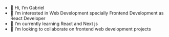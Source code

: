 - 👋 Hi, I’m Gabriel
- 👀 I’m interested in Web Development specially Frontend Development as React Developer
- 🌱 I’m currently learning React and Next js
- 💞️ I’m looking to collaborate on frontend web development projects
